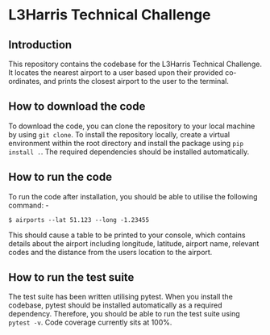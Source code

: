 # L3Harris Technical Challenge

## Introduction

This repository contains the codebase for the L3Harris Technical Challenge. It locates the nearest
airport to a user based upon their provided co-ordinates, and prints the closest airport to the user
to the terminal.

## How to download the code

To download the code, you can clone the repository to your local machine by using `git clone`. To
install the repository locally, create a virtual environment within the root directory and install
the package using `pip install .`.  The required dependencies should be installed automatically. 

## How to run the code

To run the code after installation, you should be able to utilise the following command: -

`$ airports --lat 51.123 --long -1.23455`

This should cause a table to be printed to your console, which contains details about the airport
including longitude, latitude, airport name, relevant codes and the distance from the users location
to the airport. 

## How to run the test suite

The test suite has been written utilising pytest. When you install the codebase, pytest should be
installed automatically as a required dependency.  Therefore, you should be able to run the test
suite using `pytest -v`. Code coverage currently sits at 100%.
